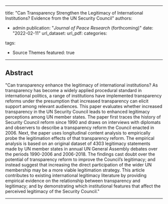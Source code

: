 

---
title: "Can Transparency Strengthen the Legitimacy of International Institutions? Evidence from the UN Security Council"
authors:
- admin
publication: "*Journal of Peace Research* (forthcoming)"
date: "2022-02-11"
url_dataset: 
url_pdf: 
categories: 

tags:
- Source Themes
featured: true

---

## Abstract
"Can transparency enhance the legitimacy of international institutions? As transparency has become a widely applied procedural standard in international politics, a range of institutions have implemented transparency reforms under the presumption that increased transparency can elicit support among relevant audiences. This paper
evaluates whether increased transparency in the UN Security Council leads to enhanced legitimacy perceptions among UN member states. The paper first traces the history of Security Council reform since 1990 and draws on interviews with diplomats and observers to describe a transparency reform the Council enacted in 2006. Next, the paper uses longitudinal content analysis to empirically probe the legitimation effects of that transparency reform. The empirical analysis is based on an original dataset of 4303 legitimacy statements made by UN member states in annual UN General Assembly debates over the periods 1990-2006 and 2006-2018. The findings cast doubt over the potential of transparency reform to improve the Council’s legitimacy; and instead suggest that increasing the direct participation of the wider UN membership may be a more viable legitimation strategy. This article contributes to existing international legitimacy literature by providing empirical evidence on the relationship between transparency and legitimacy; and by demonstrating which institutional features that affect the perceived legitimacy of the Security Council."

---